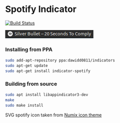 # Spotify Indicator

[![Build Status](https://travis-ci.org/dawidd6/indicator-spotify.svg?branch=master)](https://travis-ci.org/dawidd6/indicator-spotify)

![Screen](screen.png)

### Installing from PPA
```sh
sudo add-apt-repository ppa:dawidd0811/indicators
sudo apt-get update
sudo apt-get install indicator-spotify
```

### Building from source
```sh
sudo apt install libappindicator3-dev
make
sudo make install
```

SVG spotify icon taken from [Numix icon theme](https://github.com/numixproject/numix-icon-theme)
